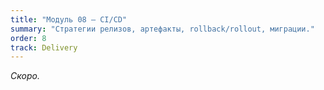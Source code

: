 ```yaml
---
title: "Модуль 08 — CI/CD"
summary: "Стратегии релизов, артефакты, rollback/rollout, миграции."
order: 8
track: Delivery
---
```

_Скоро._
